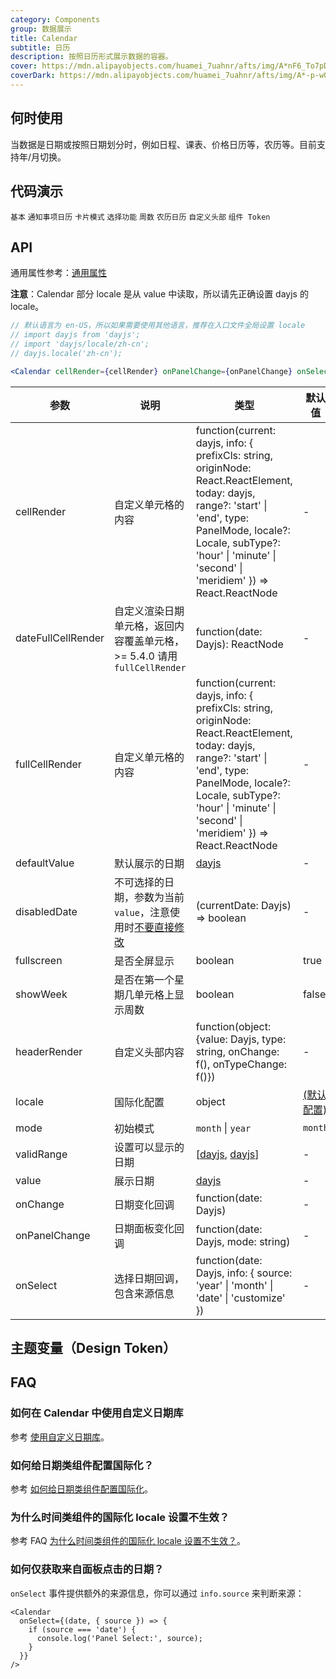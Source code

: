 ```yaml
---
category: Components
group: 数据展示
title: Calendar
subtitle: 日历
description: 按照日历形式展示数据的容器。
cover: https://mdn.alipayobjects.com/huamei_7uahnr/afts/img/A*nF6_To7pDSAAAAAAAAAAAAAADrJ8AQ/original
coverDark: https://mdn.alipayobjects.com/huamei_7uahnr/afts/img/A*-p-wQLik200AAAAAAAAAAAAADrJ8AQ/original
---
```


## 何时使用

当数据是日期或按照日期划分时，例如日程、课表、价格日历等，农历等。目前支持年/月切换。

## 代码演示

<!-- prettier-ignore -->
<code src="./demo/basic.tsx" clientOnly>基本</code>
<code src="./demo/notice-calendar.tsx" clientOnly>通知事项日历</code>
<code src="./demo/card.tsx" clientOnly>卡片模式</code>
<code src="./demo/select.tsx" clientOnly>选择功能</code>
<code src="./demo/week-number.tsx" clientOnly>周数</code>
<code src="./demo/lunar.tsx" clientOnly>农历日历</code>
<code src="./demo/customize-header.tsx" clientOnly>自定义头部</code>
<code src="./demo/component-token.tsx" debug>组件 Token</code>

## API

通用属性参考：[通用属性](/docs/react/common-props)

**注意**：Calendar 部分 locale 是从 value 中读取，所以请先正确设置 dayjs 的 locale。

```jsx
// 默认语言为 en-US，所以如果需要使用其他语言，推荐在入口文件全局设置 locale
// import dayjs from 'dayjs';
// import 'dayjs/locale/zh-cn';
// dayjs.locale('zh-cn');

<Calendar cellRender={cellRender} onPanelChange={onPanelChange} onSelect={onSelect} />
```

| 参数 | 说明 | 类型 | 默认值 | 版本 |
| --- | --- | --- | --- | --- |
| cellRender | 自定义单元格的内容 | function(current: dayjs, info: { prefixCls: string, originNode: React.ReactElement, today: dayjs, range?: 'start' \| 'end', type: PanelMode, locale?: Locale, subType?: 'hour' \| 'minute' \| 'second' \| 'meridiem' }) => React.ReactNode | - | 5.4.0 |
| dateFullCellRender | 自定义渲染日期单元格，返回内容覆盖单元格，>= 5.4.0 请用 `fullCellRender` | function(date: Dayjs): ReactNode | - | < 5.4.0 |
| fullCellRender | 自定义单元格的内容 | function(current: dayjs, info: { prefixCls: string, originNode: React.ReactElement, today: dayjs, range?: 'start' \| 'end', type: PanelMode, locale?: Locale, subType?: 'hour' \| 'minute' \| 'second' \| 'meridiem' }) => React.ReactNode | - | 5.4.0 |
| defaultValue | 默认展示的日期 | [dayjs](https://day.js.org/) | - |  |
| disabledDate | 不可选择的日期，参数为当前 `value`，注意使用时[不要直接修改](https://github.com/ant-design/ant-design/issues/30987) | (currentDate: Dayjs) => boolean | - |  |
| fullscreen | 是否全屏显示 | boolean | true |  |
| showWeek | 是否在第一个星期几单元格上显示周数 | boolean | false |  |
| headerRender | 自定义头部内容 | function(object:{value: Dayjs, type: string, onChange: f(), onTypeChange: f()}) | - |  |
| locale | 国际化配置 | object | [(默认配置)](https://github.com/ant-design/ant-design/blob/master/components/date-picker/locale/example.json) |  |
| mode | 初始模式 | `month` \| `year` | `month` |  |
| validRange | 设置可以显示的日期 | \[[dayjs](https://day.js.org/), [dayjs](https://day.js.org/)] | - |  |
| value | 展示日期 | [dayjs](https://day.js.org/) | - |  |
| onChange | 日期变化回调 | function(date: Dayjs) | - |  |
| onPanelChange | 日期面板变化回调 | function(date: Dayjs, mode: string) | - |  |
| onSelect | 选择日期回调，包含来源信息 | function(date: Dayjs, info: { source: 'year' \| 'month' \| 'date' \| 'customize' }) | - | `info`: 5.6.0 |

## 主题变量（Design Token）

<ComponentTokenTable component="Calendar"></ComponentTokenTable>

## FAQ

### 如何在 Calendar 中使用自定义日期库

参考 [使用自定义日期库](/docs/react/use-custom-date-library#calendar)。

### 如何给日期类组件配置国际化？

参考 [如何给日期类组件配置国际化](/components/date-picker-cn#%E5%9B%BD%E9%99%85%E5%8C%96%E9%85%8D%E7%BD%AE)。

### 为什么时间类组件的国际化 locale 设置不生效？

参考 FAQ [为什么时间类组件的国际化 locale 设置不生效？](/docs/react/faq#为什么时间类组件的国际化-locale-设置不生效)。

### 如何仅获取来自面板点击的日期？

`onSelect` 事件提供额外的来源信息，你可以通过 `info.source` 来判断来源：

```tsx
<Calendar
  onSelect={(date, { source }) => {
    if (source === 'date') {
      console.log('Panel Select:', source);
    }
  }}
/>
```
